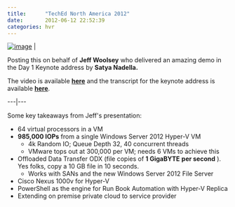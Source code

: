 ```yaml
---
title:      "TechEd North America 2012"
date:       2012-06-12 22:52:39
categories: hvr
---
```

[![image](https://msdnshared.blob.core.windows.net/media/TNBlogsFS/prod.evol.blogs.technet.com/CommunityServer.Blogs.Components.WeblogFiles/00/00/00/50/45/metablogapi/1106.image_thumb_0BB375C8.png)](https://msdnshared.blob.core.windows.net/media/TNBlogsFS/prod.evol.blogs.technet.com/CommunityServer.Blogs.Components.WeblogFiles/00/00/00/50/45/metablogapi/1108.image_19EF5E07.png) | 

Posting this on behalf of **Jeff Woolsey** who delivered an amazing demo in the Day 1 Keynote address by **Satya Nadella.**

The video is available [**here**](http://northamerica.msteched.com/#fbid=L8HIhUFmQC7) and the transcript for the keynote address is available [**here**](http://www.microsoft.com/en-us/news/Speeches/2012/06-11TechEdDay1.aspx).  
  
---|---  
  
Some key takeaways from Jeff's presentation:

  * 64 virtual processors in a VM
  * **985,000 IOPs** from a single Windows Server 2012 Hyper-V VM 
    * 4k Random IO; Queue Depth 32, 40 concurrent threads
    * VMware tops out at 300,000 per VM; needs 6 VMs to achieve this
  * Offloaded Data Transfer ODX (file copies of **1 GigaBYTE** **per second** ). Yes folks, copy a 10 GB file in 10 seconds.
    * Works with SANs and the new Windows Server 2012 File Server
  * Cisco Nexus 1000v for Hyper-V
  * PowerShell as the engine for Run Book Automation with Hyper-V Replica
  * Extending on premise private cloud to service provider


